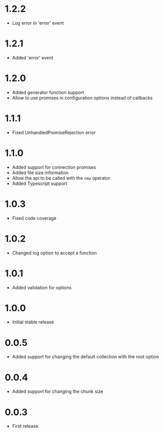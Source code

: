 1.2.2
=====

  * Log error in 'error' event

1.2.1
=====

  * Added 'error' event

1.2.0
=====

  * Added generator function support
  * Allow to use promises in configuration options instead of callbacks

1.1.1
=====

  * Fixed UnhandledPromiseRejection error
  

1.1.0
==================

  * Added support for connection promises
  * Added file size information
  * Allow the api to be called with the `new` operator
  * Added Typescript support

1.0.3
==================

  * Fixed code coverage

1.0.2
==================

  * Changed log option to accept a function

1.0.1
==================

  * Added validation for options

1.0.0
==================

  * Initial stable release
  
0.0.5
==================
  
  * Added support for changing the default collection with the root option
  
0.0.4
==================
  
  * Added support for changing the chunk size
  
0.0.3
==================
  
  * First release
